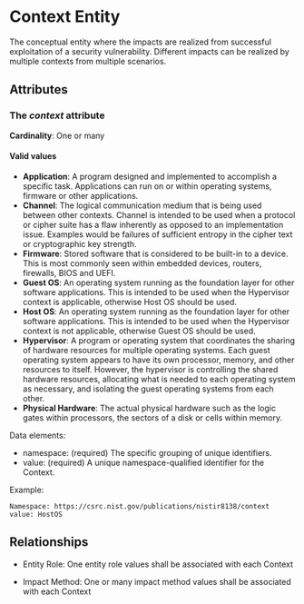 # Context Entity

The conceptual entity where the impacts are realized from successful exploitation of a security vulnerability. Different impacts can be realized by multiple contexts from multiple scenarios.

## Attributes

### The *context* attribute

**Cardinality**: One or many

#### Valid values

- **Application**:  A program designed and implemented to accomplish a specific task. Applications can run on or within operating systems, firmware or other applications.
- **Channel**:  The logical communication medium that is being used between other contexts. Channel is intended to be used when a protocol or cipher suite has a flaw inherently as opposed to an implementation issue. Examples would be failures of sufficient entropy in the cipher text or cryptographic key strength.
- **Firmware**:  Stored software that is considered to be built-in to a device. This is most commonly seen within embedded devices, routers, firewalls, BIOS and UEFI.
- **Guest OS**:  An operating system running as the foundation layer for other software applications. This is intended to be used when the Hypervisor context is applicable, otherwise Host OS should be used.
- **Host OS**:  An operating system running as the foundation layer for other software applications. This is intended to be used when the Hypervisor context is not applicable, otherwise Guest OS should be used.
- **Hypervisor**:  A program or operating system that coordinates the sharing of hardware resources for multiple operating systems. Each guest operating system appears to have its own processor, memory, and other resources to itself. However, the hypervisor is controlling the shared hardware resources, allocating what is needed to each operating system as necessary, and isolating the guest operating systems from each other.
- **Physical Hardware**:  The actual physical hardware such as the logic gates within processors, the sectors of a disk or cells within memory.

Data elements:
- namespace: (required) The specific grouping of unique identifiers. 
- value: (required) A unique namespace-qualified identifier for the Context.

Example:
```
Namespace: https://csrc.nist.gov/publications/nistir8138/context
value: HostOS
```
## Relationships

* Entity Role: One entity role values shall be associated with each Context

* Impact Method: One or many impact method values shall be associated with each Context